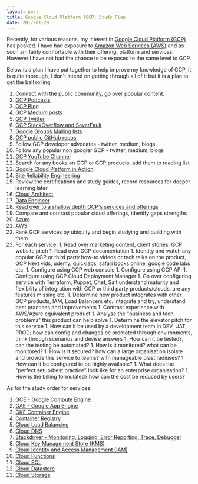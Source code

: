 ```yaml
---
layout: post
title: Google Cloud Platform (GCP) Study Plan
date: 2017-01-29
---
```


Recently, for various reasons, my interest in [Google Cloud Platform
(GCP)](https://cloud.google.com/) has peaked.  I have had exposure to [Amazon
Web Services (AWS)](https://aws.amazon.com/) and as such am fairly comfortable
with their offering, platform and services. However I have not had the chance
to be exposed to the same level to GCP.

<!--more-->

Below is a plan I have put together to help improve my knowledge of GCP, it is
quite thorough, I don't intend on getting through all of it but it is a plan to
get the ball rolling.

1. Connect with the public community, go over popular content:
  1. [GCP Podcasts](https://www.gcppodcast.com/)
  1. [GCP Blog](https://cloudplatform.googleblog.com/)
  1. [GCP Medium posts](https://medium.com/google-cloud)
  1. [GCP Twitter](https://twitter.com/googlecloud)
  1. [GCP StackOverflow and SeverFault](https://support.google.com/cloud/answer/3466163?hl=en)
  1. [Google Groups Mailing lists](https://support.google.com/cloud/answer/3466163?hl=en)
  1. [GCP public GitHub repos](https://support.google.com/cloud/answer/3466163?hl=en)
  1. Follow GCP developer advocates - twitter, medium, blogs
  1. Follow any popular non googler GCP - twitter, medium, blogs
  1. [GCP YouTube Channel](https://www.youtube.com/user/googlecloudplatform/)
1. Search for any books on GCP or GCP products, add them to reading list
  1. [Google Cloud Platform in Action](http://amzn.to/2jiqmzS)
  1. [Site Reliability Engineering](http://amzn.to/2kfFDjZ)
1. Review the certifications and study guides, record resources for deeper learning later
  1. [Cloud Architect](https://cloud.google.com/certification/cloud-architect)
  1. [Data Engineer](https://cloud.google.com/certification/data-engineer)
1. [Read over to a shallow depth GCP's services and offerings](https://cloud.google.com/products)
1. Compare and contrast popular cloud offerings, identify gaps strengths
  1. [Azure](https://azure.microsoft.com/en-us/services/)
  1. [AWS](https://aws.amazon.com/products/)
1. Rank GCP services by ubiquity and begin studying and building with them
  1. For each service:
    1. Read over marketing content, client stories, GCP website pitch
    1. Read over GCP documentation
    1. Identity and watch any popular GCP or third party how-to videos or tech
       talks on the product, GCP Next vids, udemy, quicklabs, safari books
       online, google code labs etc.
    1. Configure using GCP web console
    1. Configure using GCP API
    1. Configure using GCP Cloud Deployment Manager
    1. Go over configuring service with Terraform, Puppet, Chef, Salt
       understand maturity and flexibility of integration with GCP or third
       party products/clouds, are any features missing etc.
    1. Determine how product integrates with other GCP products, IAM, Load
       Balancers etc. integrate and try, understand best practices and
       improvements
    1. Contrast experience with AWS/Azure equivalent product
    1. Analyse the "business and tech problems" this product can help solve
    1. Determine the elevator pitch for this service
    1. How can it be used by a development team in DEV, UAT, PROD; how can
       config and changes be promoted through environments, think through
       scenarios and devise answers
    1. How can it be tested?, can the testing be automated?
    1. How is it monitored? what can be monitored?
    1. How is it secured? how can a large organisation isolate and provide this
       service to teams? with manageable blast radiuses?
    1. How can it be configured to be highly available?
    1. What does the "perfect setup/best practice" look like for an enterprise
       organisation?
    1. How is the billing formulated? how can the cost be reduced by users?

As for the study order for services:

1. [GCE - Google Compute Engine](https://cloud.google.com/compute/)
1. [GAE - Google App Engine](https://cloud.google.com/appengine)
1. [GKE Container Engine](https://cloud.google.com/container-engine/)
1. [Container Registry](https://cloud.google.com/container-registry/)
1. [Cloud Load Balancing](https://cloud.google.com/load-balancing/)
1. [Cloud DNS](https://cloud.google.com/dns)
1. [Stackdriver - Monitoring, Logging, Error Reporting, Trace, Debugger](https://cloud.google.com/stackdriver/)
1. [Cloud Key Management Store (KMS)](https://cloud.google.com/kms/)
1. [Cloud Identity and Access Management (IAM)](https://cloud.google.com/iam/)
1. [Cloud Functions](https://cloud.google.com/functions/)
1. [Cloud SQL](https://cloud.google.com/sql)
1. [Cloud Datastore](https://cloud.google.com/datastore/)
1. [Cloud Storage](https://cloud.google.com/storage/)
